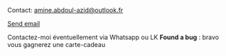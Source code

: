Contact: amine.abdoul-azid@outlook.fr 

<p><a href="mailto:amine.abdoul-azid@outlook.fr">Send email</a></p>

Contactez-moi éventuellement via Whatsapp ou LK
**Found a bug** : bravo vous gagnerez une carte-cadeau

